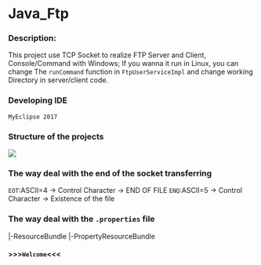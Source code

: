 # Java_Ftp
### Description: 
This project use TCP Socket to realize FTP Server and Client, Console/Command with Windows;
If you wanna it run in Linux, you can change The `runCommand` function in `FtpUserServiceImpl` and change working Directory in server/client code.

### Developing IDE
`MyEclipse 2017`

### Structure of the projects
![](https://img-blog.csdnimg.cn/20200605235700537.png?x-oss-process=image/watermark,type_ZmFuZ3poZW5naGVpdGk,shadow_10,text_aHR0cHM6Ly9ibG9nLmNzZG4ubmV0L3FxXzQyMjkyODMx,size_16,color_FFFFFF,t_70)

### The way deal with the end of the socket transferring
`EOT`:ASCII=4  ->  Control Character -> END OF FILE
`ENQ`:ASCII=5  ->  Control Character -> Existence of the file

### The way deal with the `.properties` file
|-ResourceBundle
  |-PropertyResourceBundle


#### >>>`Welcome`<<<

